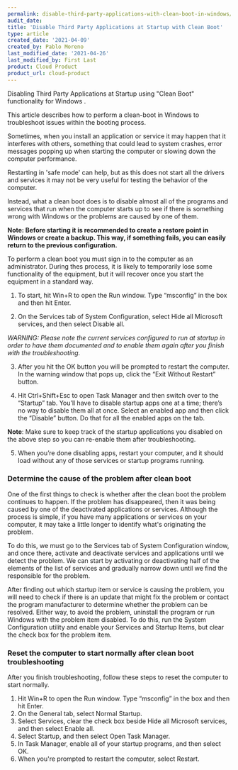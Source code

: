 ```yaml
---
permalink: disable-third-party-applications-with-clean-boot-in-windows/
audit_date:
title: 'Disable Third Party Applications at Startup with Clean Boot'
type: article
created_date: '2021-04-09'
created_by: Pablo Moreno
last_modified_date: '2021-04-26'
last_modified_by: First Last
product: Cloud Product
product_url: cloud-product
---
```



Disabling Third Party Applications at Startup using "Clean Boot" functionality for Windows .


This article describes how to perform a clean-boot in Windows to troubleshoot issues within the booting process.

Sometimes, when you install an application or service it may happen that it interferes with others, something that could lead to system crashes, error messages popping up when starting the computer or slowing down the computer performance. 

Restarting in 'safe mode' can help, but as this does not start all the drivers and services it may not be very useful for testing the behavior of the computer.

Instead, what a clean boot does is to disable almost all of the programs and services that run when the computer starts up to see if there is something wrong with Windows or the problems are caused by one of them.

**Note: Before starting it is recommended to create a restore point in Windows or create a backup. This way, if something fails, you can easily return to the previous configuration.**

To perform a clean boot you must sign in to the computer as an administrator. During thes process, it is likely to temporarily lose some functionality of the equipment, but it will recover once you start the equipment in a standard way.

1. To start, hit Win+R to open the Run window. Type “msconfig” in the box and then hit Enter.

2. On the Services tab of System Configuration, select Hide all Microsoft services, and then select Disable all.

*WARNING: Please note the current services configured to run at startup in order to have them documented and to enable them again after you finish with the troubleshooting.*


3. After you hit the OK button you will be prompted to restart the computer. In the warning window that pops up, click the “Exit Without Restart” button. 

4. Hit Ctrl+Shift+Esc to open Task Manager and then switch over to the “Startup” tab.
You’ll have to disable startup apps one at a time; there’s no way to disable them all at once. Select an enabled app and then click the “Disable” button. Do that for all the enabled apps on the tab. 

**Note**: Make sure to keep track of the startup applications you disabled on the above step so you can re-enable them after troubleshooting.

5. When you’re done disabling apps, restart your computer, and it should load without any of those services or startup programs running.


### Determine the cause of the problem after clean boot

One of the first things to check is whether after the clean boot the problem continues to happen. If the problem has disappeared, then it was being caused by one of the deactivated applications or services. Although the process is simple, if you have many applications or services on your computer, it may take a little longer to identify what's originating the problem.

To do this, we must go to the Services tab of System Configuration window, and once there, activate and deactivate services and applications until we detect the problem. We can start by activating or deactivating half of the elements of the list of services and gradually narrow down until we find the responsible for the problem.

After finding out which startup item or service is causing the problem, you will need to check if there is an update that might fix the problem or contact the program manufacturer to determine whether the problem can be resolved. Either way, to avoid the problem, uninstall the program or run Windows with the problem item disabled. To do this, run the System Configuration utility and enable your Services and Startup Items, but clear the check box for the problem item.


### Reset the computer to start normally after clean boot troubleshooting

After you finish troubleshooting, follow these steps to reset the computer to start normally. 

1. Hit Win+R to open the Run window. Type “msconfig” in the box and then hit Enter.
2. On the General tab, select Normal Startup.
3. Select Services, clear the check box beside Hide all Microsoft services, and then select Enable all.
4. Select Startup, and then select Open Task Manager.
5. In Task Manager, enable all of your startup programs, and then select OK.
6. When you're prompted to restart the computer, select Restart.
